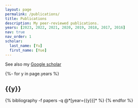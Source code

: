 ```yaml
---
layout: page
permalink: /publications/
title: Publications
description: My peer-reviewed publications.
years: [2023, 2022, 2021, 2020, 2019, 2018, 2017, 2016]
nav: true
nav_order: 1
scholar:
  last_name: [Yu]
  first_name: [Yue]
---
```


See also my <a href="https://scholar.google.com/citations?hl=en&user=ji9uRfcAAAAJ">Google scholar</a> 

<!-- _pages/publications.md -->
<div class="publications">

{%- for y in page.years %}
  <h2 class="year">{{y}}</h2>
  {% bibliography -f papers -q @*[year={{y}}]* %}
{% endfor %}

</div>
